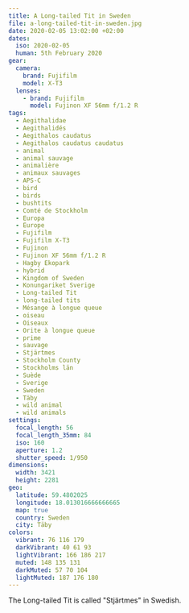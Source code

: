 ```yaml
---
title: A Long-tailed Tit in Sweden
file: a-long-tailed-tit-in-sweden.jpg
date: 2020-02-05 13:02:00 +02:00
dates:
  iso: 2020-02-05
  human: 5th February 2020
gear:
  camera:
    brand: Fujifilm
    model: X-T3
  lenses:
    - brand: Fujifilm
      model: Fujinon XF 56mm f/1.2 R
tags:
  - Aegithalidae
  - Aegithalidés
  - Aegithalos caudatus
  - Aegithalos caudatus caudatus
  - animal
  - animal sauvage
  - animalière
  - animaux sauvages
  - APS-C
  - bird
  - birds
  - bushtits
  - Comté de Stockholm
  - Europa
  - Europe
  - Fujifilm
  - Fujifilm X-T3
  - Fujinon
  - Fujinon XF 56mm f/1.2 R
  - Hagby Ekopark
  - hybrid
  - Kingdom of Sweden
  - Konungariket Sverige
  - Long-tailed Tit
  - long-tailed tits
  - Mésange à longue queue
  - oiseau
  - Oiseaux
  - Orite à longue queue
  - prime
  - sauvage
  - Stjärtmes
  - Stockholm County
  - Stockholms län
  - Suède
  - Sverige
  - Sweden
  - Täby
  - wild animal
  - wild animals
settings:
  focal_length: 56
  focal_length_35mm: 84
  iso: 160
  aperture: 1.2
  shutter_speed: 1/950
dimensions:
  width: 3421
  height: 2281
geo:
  latitude: 59.4802025
  longitude: 18.013016666666665
  map: true
  country: Sweden
  city: Täby
colors:
  vibrant: 76 116 179
  darkVibrant: 40 61 93
  lightVibrant: 166 186 217
  muted: 148 135 131
  darkMuted: 57 70 104
  lightMuted: 187 176 180
---
```


The Long-tailed Tit is called "Stjärtmes" in Swedish.
